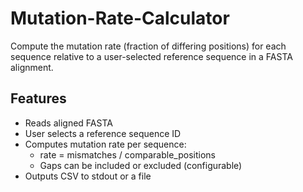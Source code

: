 # Mutation-Rate-Calculator

Compute the mutation rate (fraction of differing positions) for each sequence relative to a user-selected reference sequence in a FASTA alignment.

## Features
- Reads aligned FASTA
- User selects a reference sequence ID
- Computes mutation rate per sequence:
  - rate = mismatches / comparable_positions
  - Gaps can be included or excluded (configurable)
- Outputs CSV to stdout or a file
